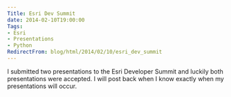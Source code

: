 ```yaml
---
Title: Esri Dev Summit
date: 2014-02-10T19:00:00
Tags:
- Esri
- Presentations
- Python
RedirectFrom: blog/html/2014/02/10/esri_dev_summit
---
```


I submitted two presentations to the Esri Developer Summit and luckily both presentations were accepted.  I will post back when I know exactly when my presentations will occur.
